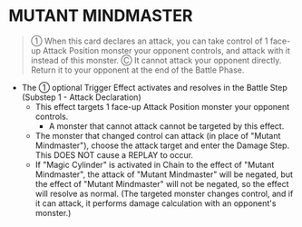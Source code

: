 # MUTANT MINDMASTER

> ① When this card declares an attack, you can take control of 1 face-up Attack Position monster your opponent controls, and attack with it instead of this monster. Ⓒ It cannot attack your opponent directly. Return it to your opponent at the end of the Battle Phase.

*   The ① optional Trigger Effect activates and resolves in the Battle Step (Substep 1 - Attack Declaration)
    *   This effect targets 1 face-up Attack Position monster your opponent controls.
        *   A monster that cannot attack cannot be targeted by this effect.
    *   The monster that changed control can attack (in place of "Mutant Mindmaster"), choose the attack target and enter the Damage Step. This DOES NOT cause a REPLAY to occur.
    *   If "Magic Cylinder" is activated in Chain to the effect of "Mutant Mindmaster", the attack of "Mutant Mindmaster" will be negated, but the effect of "Mutant Mindmaster" will not be negated, so the effect will resolve as normal. (The targeted monster changes control, and if it can attack, it performs damage calculation with an opponent's monster.)
